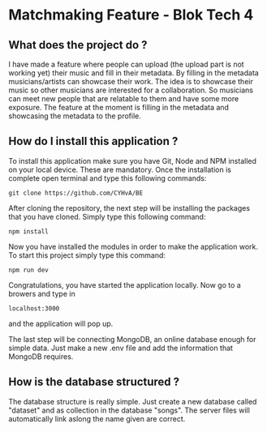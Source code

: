 # Matchmaking Feature - Blok Tech 4

## What does the project do ?

I have made a feature where people can upload (the upload part is not working yet) their music and fill in their metadata. By filling in the metadata musicians/artists can showcase their work. The idea is to showcase their music so other musicians are interested for a collaboration. So musicians can meet new people that are relatable to them and have some more exposure. The feature at the moment is filling in the metadata and showcasing the metadata to the profile.  


##  How do I install this application ?

To install this application make sure you have Git, Node and NPM installed on your local device. These are mandatory. Once the installation is complete open terminal and type this following commands:

``` 
git clone https://github.com/CYHvA/BE 
```

After cloning the repository, the next step will be installing the packages that you have cloned. Simply type this following command: 
``` 
npm install 
```

Now you have installed the modules in order to make the application work. To start this project simply type this command: 
``` 
npm run dev 
```

Congratulations, you have started the application locally. Now go to a browers and type in 
``` 
localhost:3000 
``` 
and the application will pop up. 

The last step will be connecting MongoDB, an online database enough for simple data. Just make a new .env file and add the information that MongoDB requires. 

## How is the database structured ?

The database structure is really simple. Just create a new database called "dataset" and as collection in the database "songs". The server files will automatically link aslong the name given are correct. 
